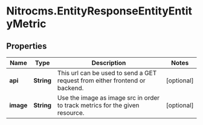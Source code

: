 # Nitrocms.EntityResponseEntityEntityMetric

## Properties

Name | Type | Description | Notes
------------ | ------------- | ------------- | -------------
**api** | **String** | This url can be used to send a GET request from either frontend or backend. | [optional] 
**image** | **String** | Use the image as image src in order to track metrics for the given resource. | [optional] 


